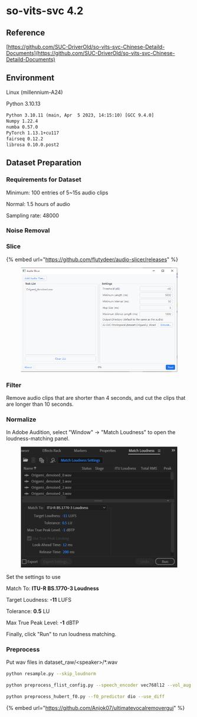 # so-vits-svc 4.2

## Reference

[https://github.com/SUC-DriverOld/so-vits-svc-Chinese-Detaild-Documents](https://github.com/SUC-DriverOld/so-vits-svc-Chinese-Detaild-Documents)



## Environment

Linux (millennium-A24)

Python 3.10.13



```
Python 3.10.11 (main, Apr  5 2023, 14:15:10) [GCC 9.4.0]
Numpy 1.22.4
numba 0.57.0
PyTorch 1.13.1+cu117
fairseq 0.12.2
librosa 0.10.0.post2
```





## Dataset Preparation

### Requirements for Dataset

Minimum: 100 entries of 5\~15s audio clips

Normal: 1.5 hours of audio



Sampling rate: 48000

### Noise Removal









### Slice

{% embed url="https://github.com/flutydeer/audio-slicer/releases" %}

<figure><img src="../.gitbook/assets/image (176).png" alt=""><figcaption></figcaption></figure>



### Filter

Remove audio clips that are shorter than 4 seconds, and cut the clips that are longer than 10 seconds.



### Normalize

In Adobe Audition, select "Window" -> "Match Loudness" to open the loudness-matching panel.

<figure><img src="../.gitbook/assets/image (178).png" alt=""><figcaption></figcaption></figure>

Set the settings to use

Match To: **ITU-R BS.1770-3 Loudness**

Target Loudness: **-11** LUFS

Tolerance: **0.5** LU

Max True Peak Level: **-1** dBTP

Finally, click "Run" to run loudness matching.



### Preprocess

Put wav files in dataset\_raw/\<speaker>/\*.wav



```bash
python resample.py --skip_loudnorm
```



```bash
python preprocess_flist_config.py --speech_encoder vec768l12 --vol_aug
```



```bash
python preprocess_hubert_f0.py --f0_predictor dio --use_diff
```



{% embed url="https://github.com/Anjok07/ultimatevocalremovergui" %}


